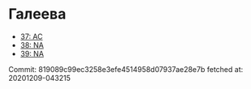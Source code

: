 # Галеева
- [37: AC](37.md)
- [38: NA](38.md)
- [39: NA](39.md)

Commit: 819089c99ec3258e3efe4514958d07937ae28e7b
 fetched at: 20201209-043215
